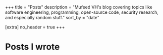 +++
title = "Posts"
description = "Mufeed VH's blog covering topics like software engineering, programming, open-source code, security research, and especially random stuff."
sort_by = "date"

[extra]
no_header = true
+++

# Posts I wrote
